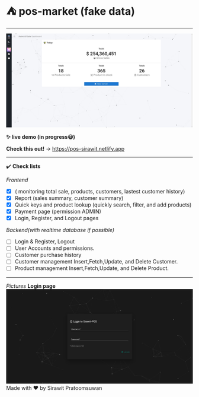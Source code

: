 # ⛺ pos-market (fake data)
---
![](work-logs/preview3.jpg)

**✨ live demo (in progress😃)**

**Check this out!** -> https://pos-sirawit.netlify.app

---
✔️ **Check lists**

*Frontend*
- [x] ( monitoring total sale,
  products, customers,
  lastest customer history)
- [x] Report (sales summary, customer summary)
- [x] Quick keys and product lookup 
  (quickly search, filter, and add products)
- [x] Payment page (permission ADMIN)
- [x] Login, Register, and Logout pages

*Backend(with realtime database if possible)*
- [ ] Login & Register, Logout
- [ ] User Accounts and permissions.
- [ ] Customer purchase history
- [ ] Customer management
 Insert,Fetch,Update, and Delete Customer.
- [ ] Product management
 Insert,Fetch,Update, and Delete Product.

 ---
 *Pictures*
 **Login page**
 ![](work-logs/login.jpg)
 Made with ❤️ by Sirawit Pratoomsuwan